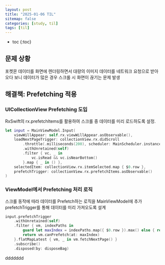 ```yaml
---
layout: post
title: "2025-01-06 TIL"
sitemap: false
categories: [study, til]
tags: [til]
---
```


* toc
{:toc}

## 문제 상황
포켓몬 데이터를 화면에 렌더링하면서 대량의 이미지 데이터를 네트워크 요청으로 받아오다 보니 데이터가 많은 경우 스크롤 시 화면이 끊기는 문제 발생

## 해결책: Prefetching 적용
### UICollectionView Prefetching 도입
RxSwift의 rx.prefetchItems를 활용하여 스크롤 중 데이터를 미리 로드하도록 설정.

~~~swift
let input = MainViewModel.Input(
    viewWillAppear: self.rx.viewWillAppear.asObservable(),
    loadNextPageTrigger: collectionView.rx.didScroll
        .throttle(.milliseconds(200), scheduler: MainScheduler.instance)
        .withUnretained(self)
        .filter { vc, _ in
            vc.isRead && vc.isNearBottom()
        }.map { _ in () },
    selectedItem: collectionView.rx.itemSelected.map { $0.row },
    prefetchTrigger: collectionView.rx.prefetchItems.asObservable()
)
~~~

### ViewModel에서 Prefetching 처리 로직
스크롤 동작에 따라 데이터를 Prefetch하는 로직을 MainViewModel에 추가   
prefetchTrigger를 통해 데이터를 미리 가져오도록 설계   

~~~swift
input.prefetchTrigger
    .withUnretained(self)
    .filter { vm, indexPaths in
        guard let maxIndex = indexPaths.map({ $0.row }).max() else { return false }
        return vm.canPrefetch(at: maxIndex)
    }.flatMapLatest { vm, _ in vm.fetchNextPage() }
    .subscribe()
    .disposed(by: disposeBag)

~~~


ddddddd